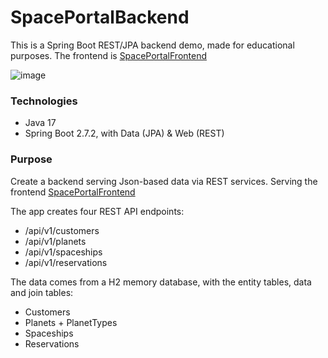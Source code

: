 # SpacePortalBackend
This is a Spring Boot REST/JPA backend demo, made for educational purposes. The frontend is [SpacePortalFrontend](https://github.com/RonniKahalani/SpacePortalFrontend)

![image](https://user-images.githubusercontent.com/8819076/186982448-eb34f465-60ae-4706-81d6-263b153c9b6c.png)

### Technologies
- Java 17
- Spring Boot 2.7.2, with Data (JPA) & Web (REST)

### Purpose
Create a backend serving Json-based data via REST services. Serving the frontend [SpacePortalFrontend](https://github.com/RonniKahalani/SpacePortalFrontend)

The app creates four REST API endpoints:
- /api/v1/customers
- /api/v1/planets
- /api/v1/spaceships
- /api/v1/reservations

The data comes from a H2 memory database, with the entity tables, data and join tables:
- Customers
- Planets + PlanetTypes
- Spaceships
- Reservations
